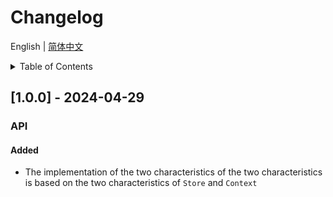
# Changelog


English | [简体中文](https://github.com/i18n-pro/svelte/blob/v1.0.0-alpha.1/docs/dist/CHANGELOG_zh-CN.md)


<details >
  <summary>Table of Contents</summary>

  &emsp;&emsp;[[1.0.0] - 2024-04-29](#100---2024-04-29)<br/>
  &emsp;&emsp;&emsp;&emsp;[API](#100-api)<br/>
  &emsp;&emsp;&emsp;&emsp;&emsp;&emsp;[Added](#100-api-added)<br/>

</details>

## [1.0.0] - 2024-04-29

<h3 id="100-api">API</h3>

<h4 id="100-api-added">Added</h4>

* The implementation of the two characteristics of the two characteristics is based on the two characteristics of  `Store`  and  `Context` 

